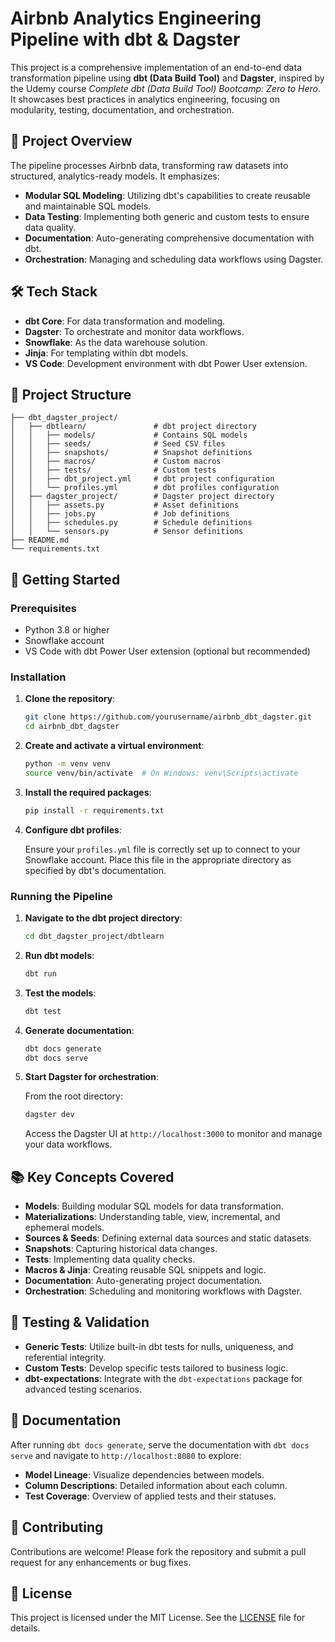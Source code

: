 
# Airbnb Analytics Engineering Pipeline with dbt & Dagster

This project is a comprehensive implementation of an end-to-end data transformation pipeline using **dbt (Data Build Tool)** and **Dagster**, inspired by the Udemy course *Complete dbt (Data Build Tool) Bootcamp: Zero to Hero*.
It showcases best practices in analytics engineering, focusing on modularity, testing, documentation, and orchestration.

## 📌 Project Overview

The pipeline processes Airbnb data, transforming raw datasets into structured, analytics-ready models.
It emphasizes:

- **Modular SQL Modeling**: Utilizing dbt's capabilities to create reusable and maintainable SQL models.
- **Data Testing**: Implementing both generic and custom tests to ensure data quality.
- **Documentation**: Auto-generating comprehensive documentation with dbt.
- **Orchestration**: Managing and scheduling data workflows using Dagster.

## 🛠️ Tech Stack

- **dbt Core**: For data transformation and modeling.
- **Dagster**: To orchestrate and monitor data workflows.
- **Snowflake**: As the data warehouse solution.
- **Jinja**: For templating within dbt models.
- **VS Code**: Development environment with dbt Power User extension.

## 📁 Project Structure

```
├── dbt_dagster_project/
│   ├── dbtlearn/               # dbt project directory
│   │   ├── models/             # Contains SQL models
│   │   ├── seeds/              # Seed CSV files
│   │   ├── snapshots/          # Snapshot definitions
│   │   ├── macros/             # Custom macros
│   │   ├── tests/              # Custom tests
│   │   ├── dbt_project.yml     # dbt project configuration
│   │   └── profiles.yml        # dbt profiles configuration
│   ├── dagster_project/        # Dagster project directory
│   │   ├── assets.py           # Asset definitions
│   │   ├── jobs.py             # Job definitions
│   │   ├── schedules.py        # Schedule definitions
│   │   └── sensors.py          # Sensor definitions
├── README.md
└── requirements.txt
```

## 🚀 Getting Started

### Prerequisites

- Python 3.8 or higher
- Snowflake account
- VS Code with dbt Power User extension (optional but recommended)

### Installation

1. **Clone the repository**:

   ```bash
   git clone https://github.com/yourusername/airbnb_dbt_dagster.git
   cd airbnb_dbt_dagster
   ```

2. **Create and activate a virtual environment**:

   ```bash
   python -m venv venv
   source venv/bin/activate  # On Windows: venv\Scripts\activate
   ```

3. **Install the required packages**:

   ```bash
   pip install -r requirements.txt
   ```

4. **Configure dbt profiles**:

   Ensure your `profiles.yml` file is correctly set up to connect to your Snowflake account. Place this file in the appropriate directory as specified by dbt's documentation.

### Running the Pipeline

1. **Navigate to the dbt project directory**:

   ```bash
   cd dbt_dagster_project/dbtlearn
   ```

2. **Run dbt models**:

   ```bash
   dbt run
   ```

3. **Test the models**:

   ```bash
   dbt test
   ```

4. **Generate documentation**:

   ```bash
   dbt docs generate
   dbt docs serve
   ```

5. **Start Dagster for orchestration**:

   From the root directory:

   ```bash
   dagster dev
   ```

   Access the Dagster UI at `http://localhost:3000` to monitor and manage your data workflows.

## 📚 Key Concepts Covered

- **Models**: Building modular SQL models for data transformation.
- **Materializations**: Understanding table, view, incremental, and ephemeral models.
- **Sources & Seeds**: Defining external data sources and static datasets.
- **Snapshots**: Capturing historical data changes.
- **Tests**: Implementing data quality checks.
- **Macros & Jinja**: Creating reusable SQL snippets and logic.
- **Documentation**: Auto-generating project documentation.
- **Orchestration**: Scheduling and monitoring workflows with Dagster.

## 🧪 Testing & Validation

- **Generic Tests**: Utilize built-in dbt tests for nulls, uniqueness, and referential integrity.
- **Custom Tests**: Develop specific tests tailored to business logic.
- **dbt-expectations**: Integrate with the `dbt-expectations` package for advanced testing scenarios.

## 📄 Documentation

After running `dbt docs generate`, serve the documentation with `dbt docs serve` and navigate to `http://localhost:8080` to explore:

- **Model Lineage**: Visualize dependencies between models.
- **Column Descriptions**: Detailed information about each column.
- **Test Coverage**: Overview of applied tests and their statuses.

## 🤝 Contributing

Contributions are welcome! Please fork the repository and submit a pull request for any enhancements or bug fixes.

## 📜 License

This project is licensed under the MIT License. See the [LICENSE](LICENSE) file for details.
